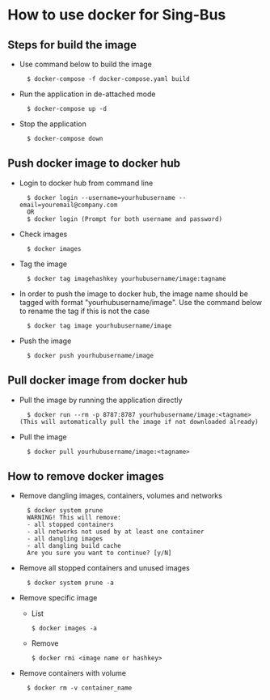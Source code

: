 # How to use docker for Sing-Bus

## Steps for build the image

* Use command below to build the image

        $ docker-compose -f docker-compose.yaml build
* Run the application in de-attached mode

        $ docker-compose up -d

* Stop the application

        $ docker-compose down

## Push docker image to docker hub

* Login to docker hub from command line

        $ docker login --username=yourhubusername --email=youremail@company.com
        OR
        $ docker login (Prompt for both username and password)

* Check images

        $ docker images

* Tag the image

        $ docker tag imagehashkey yourhubusername/image:tagname

* In order to push the image to docker hub, the image name should be tagged with format "yourhubusername/image". Use the command below to rename the tag if this is not the case

        $ docker tag image yourhubusername/image

* Push the image

        $ docker push yourhubusername/image

## Pull docker image from docker hub

* Pull the image by running the application directly

        $ docker run --rm -p 8787:8787 yourhubusername/image:<tagname> (This will automatically pull the image if not downloaded already)

* Pull the image

        $ docker pull yourhubusername/image:<tagname>

## How to remove docker images

* Remove dangling images, containers, volumes and networks

        $ docker system prune
        WARNING! This will remove:
        - all stopped containers
        - all networks not used by at least one container
        - all dangling images
        - all dangling build cache
        Are you sure you want to continue? [y/N]

* Remove all stopped containers and unused images

        $ docker system prune -a

* Remove specific image

  * List

        $ docker images -a

  * Remove

        $ docker rmi <image name or hashkey>

* Remove containers with volume

        $ docker rm -v container_name